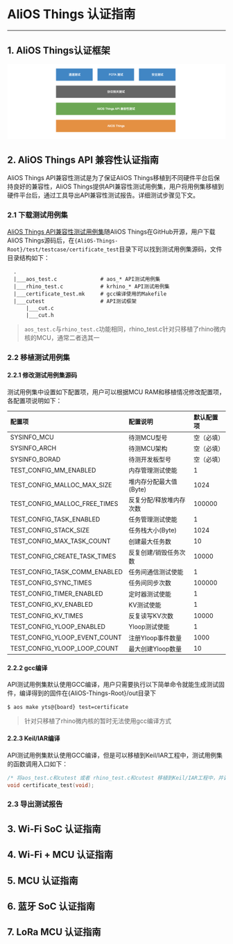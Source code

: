 # AliOS Things 认证指南

---

## 1. AliOS Things认证框架

![](/assets/certificate_framework.png)

## 2. AliOS Things API 兼容性认证指南

AliOS Things API兼容性测试是为了保证AliOS Things移植到不同硬件平台后保持良好的兼容性，AliOS Things提供API兼容性测试用例集，用户将用例集移植到硬件平台后，通过工具导出API兼容性测试报告。详细测试步骤见下文。

### 2.1 下载测试用例集

[AliOS Things API兼容性测试用例集](https://github.com/alibaba/AliOS-Things/blob/master/test/testcase/certificate_test)随AliOS Things在GitHub开源，用户下载AliOS Things源码后，在`{AliOS-Things-Root}/test/testcase/certificate_test`目录下可以找到测试用例集源码，文件目录结构如下：

```
  .
  |___aos_test.c              # aos_* API测试用例集
  |___rhino_test.c            # krhino_* API测试用例集
  |___certificate_test.mk     # gcc编译使用的Makefile
  |___cutest                  # API测试框架
      |___cut.c
      |___cut.h
```

> `aos_test.c`与`rhino_test.c`功能相同，rhino\_test.c针对只移植了rhino微内核的MCU，通常二者选其一

### 2.2 移植测试用例集

#### 2.2.1 修改测试用例集源码

测试用例集中设置如下配置项，用户可以根据MCU RAM和移植情况修改配置项，各配置项说明如下：

| 配置项 | 配置说明 | 默认配置项 |
| :--- | :--- | :--- |
| SYSINFO\_MCU | 待测MCU型号 | 空（必填） |
| SYSINFO\_ARCH | 待测MCU架构 | 空（必填） |
| SYSINFO\_BORAD | 待测开发板型号 | 空（必填） |
| TEST\_CONFIG\_MM\_ENABLED | 内存管理测试使能 | 1 |
| TEST\_CONFIG\_MALLOC\_MAX\_SIZE | 堆内存分配最大值\(Byte\) | 1024 |
| TEST\_CONFIG\_MALLOC\_FREE\_TIMES | 反复分配/释放堆内存次数 | 100000 |
| TEST\_CONFIG\_TASK\_ENABLED | 任务管理测试使能 | 1 |
| TEST\_CONFIG\_STACK\_SIZE | 任务栈大小\(Byte\) | 1024 |
| TEST\_CONFIG\_MAX\_TASK\_COUNT | 创建最大任务数 | 10 |
| TEST\_CONFIG\_CREATE\_TASK\_TIMES | 反复创建/销毁任务次数 | 10000 |
| TEST\_CONFIG\_TASK\_COMM\_ENABLED | 任务间通信测试使能 | 1 |
| TEST\_CONFIG\_SYNC\_TIMES | 任务间同步次数 | 100000 |
| TEST\_CONFIG\_TIMER\_ENABLED | 定时器测试使能 | 1 |
| TEST\_CONFIG\_KV\_ENABLED | KV测试使能 | 1 |
| TEST\_CONFIG\_KV\_TIMES | 反复读写KV次数 | 10000 |
| TEST\_CONFIG\_YLOOP\_ENABLED | Yloop测试使能 | 1 |
| TEST\_CONFIG\_YLOOP\_EVENT\_COUNT | 注册Yloop事件数量 | 1000 |
| TEST\_CONFIG\_YLOOP\_LOOP\_COUNT | 最大创建Yloop数量 | 10 |

#### 2.2.2 gcc编译

API测试用例集默认使用GCC编译，用户只需要执行以下简单命令就能生成测试固件，编译得到的固件在{AliOS-Things-Root}/out目录下

```
$ aos make yts@{board} test=certificate
```

> 针对只移植了rhino微内核的暂时无法使用gcc编译方式

#### 2.2.3 Keil/IAR编译

API测试用例集默认使用GCC编译，但是可以移植到Keil/IAR工程中，测试用例集的函数调用入口如下：

```cpp
/* 将aos_test.c和cutest 或者 rhino_test.c和cutest 移植到Keil/IAR工程中，并调用该接口 */
void certificate_test(void);
```

### 2.3 导出测试报告



## 3. Wi-Fi SoC 认证指南

## 4. Wi-Fi + MCU 认证指南

## 5. MCU 认证指南

## 6. 蓝牙 SoC 认证指南

## 7. LoRa MCU 认证指南



